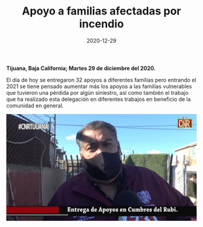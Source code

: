 ﻿---
layout: blog
title:  "Apoyo a familias afectadas por incendio"
date:   2020-12-29
categories: tijuana
permalink: /:categories/:title:output_ext
image: /img/cnr/2020-12-29-apoyo-a-familias.jpeg
alt: "Apoyo a familias afectadas por incendio"
autor: 
---


**Tijuana, Baja California; Martes 29 de diciembre del 2020.**


El día de hoy se entregaron 32 apoyos a diferentes familias pero entrando el 2021 se tiene pensado aumentar más los apoyos  a  las familias vulnerables que tuvieron una pérdida por algún siniestro, así como también el trabajo que ha realizado esta delegación en diferentes trabajos en beneficio de la comunidad en general.

<div id="carouselExampleSlidesOnly" class="carousel slide" data-ride="carousel">
  <div class="carousel-inner">
    <div class="carousel-item active">
       <img class="d-block w-100" src="/img/cnr/2020-12-29-apoyo-a-familias.jpeg" loading="lazy"  alt="Apoyo a familias afectadas por incendio">
    </div>
  </div>
</div>